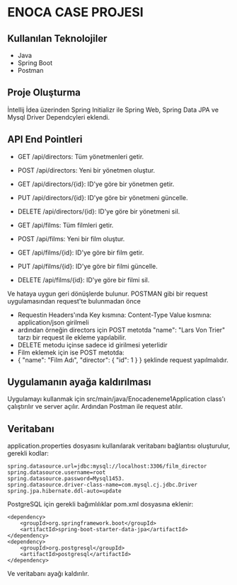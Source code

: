 # ENOCA CASE PROJESI

## Kullanılan Teknolojiler
- Java
- Spring Boot
- Postman

## Proje Oluşturma
İntellij İdea üzerinden Spring Initializr ile Spring Web, Spring Data JPA ve Mysql Driver Dependcyleri eklendi.

## API End Pointleri
- GET /api/directors: Tüm yönetmenleri getir.
- POST /api/directors: Yeni bir yönetmen oluştur.
- GET /api/directors/{id}: ID'ye göre bir yönetmen getir.
- PUT /api/directors/{id}: ID'ye göre bir yönetmeni güncelle.
- DELETE /api/directors/{id}: ID'ye göre bir yönetmeni sil.

- GET /api/films: Tüm filmleri getir.
- POST /api/films: Yeni bir film oluştur.
- GET /api/films/{id}: ID'ye göre bir film getir.
- PUT /api/films/{id}: ID'ye göre bir filmi güncelle.
- DELETE /api/films/{id}: ID'ye göre bir filmi sil.

Ve hataya uygun geri dönüşlerde bulunur. POSTMAN gibi bir request uygulamasından request'te bulunmadan önce 
- Requestin Headers'ında Key kısmına: Content-Type Value kısmına: application/json girilmeli
- ardından örneğin directors için POST metotda "name": "Lars Von Trier" tarzı bir request ile ekleme yapılabilir.
- DELETE metodu içinse sadece id girilmesi yeterlidir
- Film eklemek için ise POST metotda: 
- {
  "name": "Film Adı",
  "director": {
  "id": 1
  }
  } şeklinde request yapılmalıdır.

## Uygulamanın ayağa kaldırılması
Uygulamayı kullanmak için src/main/java/Enocadeneme1Application class'ı çalıştırılır ve server açılır. Ardından Postman ile request atılır.

## Veritabanı
application.properties dosyasını kullanılarak veritabanı bağlantısı oluşturulur, gerekli kodlar:
```
spring.datasource.url=jdbc:mysql://localhost:3306/film_director
spring.datasource.username=root
spring.datasource.password=Mysql1453.
spring.datasource.driver-class-name=com.mysql.cj.jdbc.Driver
spring.jpa.hibernate.ddl-auto=update
```
PostgreSQL için gerekli bağımlılıklar pom.xml dosyasına eklenir:
```
<dependency>
    <groupId>org.springframework.boot</groupId>
    <artifactId>spring-boot-starter-data-jpa</artifactId>
</dependency>
<dependency>
    <groupId>org.postgresql</groupId>
    <artifactId>postgresql</artifactId>
</dependency>
```
Ve veritabanı ayağı kaldırılır.